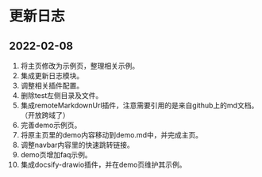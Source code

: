 # 更新日志
## 2022-02-08
1. 将主页修改为示例页，整理相关示例。
2. 集成更新日志模块。
3. 调整相关插件配置。
4. 删除test左侧目录及文件。
5. 集成remoteMarkdownUrl插件，注意需要引用的是来自github上的md文档。（开放跨域了）
6. 完善demo示例页。
7. 将原主页里的demo内容移动到demo.md中，并完成主页。
8. 调整navbar内容里的快速跳转链接。
9. demo页增加faq示例。
10. 集成docsify-drawio插件，并在demo页维护其示例。

